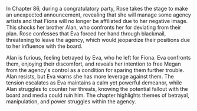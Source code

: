 In Chapter 86, during a congratulatory party, Rose takes the stage to make an unexpected announcement, revealing that she will manage some agency artists and that Fiona will no longer be affiliated due to her negative image. This shocks her brother Alan, who confronts her for deviating from their plan. Rose confesses that Eva forced her hand through blackmail, threatening to leave the agency, which would jeopardize their positions due to her influence with the board.

Alan is furious, feeling betrayed by Eva, who he left for Fiona. Eva confronts them, enjoying their discomfort, and reveals her intention to free Megan from the agency's control as a condition for sparing them further trouble. Alan resists, but Eva warns she has more leverage against them. The tension escalates as Eva maintains a calm yet powerful demeanor, while Alan struggles to counter her threats, knowing the potential fallout with the board and media could ruin him. The chapter highlights themes of betrayal, manipulation, and power struggles within the agency.